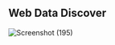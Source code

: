 ## Web Data Discover
![Screenshot (195)](https://github.com/user-attachments/assets/2f38e780-c002-4cc0-860a-205f7453dc4b)
